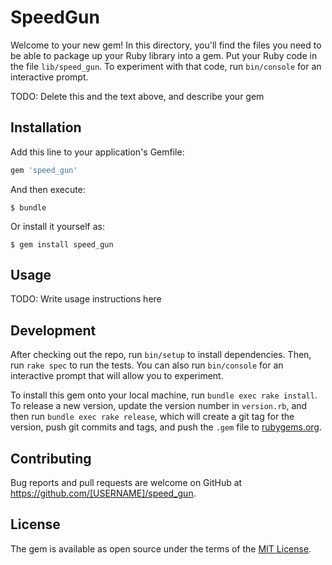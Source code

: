 # SpeedGun

Welcome to your new gem! In this directory, you'll find the files you need to be able to package up your Ruby library into a gem. Put your Ruby code in the file `lib/speed_gun`. To experiment with that code, run `bin/console` for an interactive prompt.

TODO: Delete this and the text above, and describe your gem

## Installation

Add this line to your application's Gemfile:

```ruby
gem 'speed_gun'
```

And then execute:

    $ bundle

Or install it yourself as:

    $ gem install speed_gun

## Usage

TODO: Write usage instructions here

## Development

After checking out the repo, run `bin/setup` to install dependencies. Then, run `rake spec` to run the tests. You can also run `bin/console` for an interactive prompt that will allow you to experiment.

To install this gem onto your local machine, run `bundle exec rake install`. To release a new version, update the version number in `version.rb`, and then run `bundle exec rake release`, which will create a git tag for the version, push git commits and tags, and push the `.gem` file to [rubygems.org](https://rubygems.org).

## Contributing

Bug reports and pull requests are welcome on GitHub at https://github.com/[USERNAME]/speed_gun.


## License

The gem is available as open source under the terms of the [MIT License](http://opensource.org/licenses/MIT).

